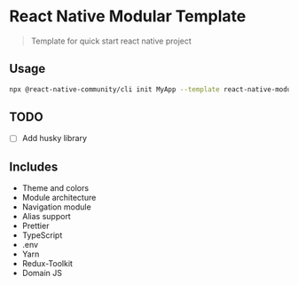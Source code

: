 #  React Native Modular Template

> Template for quick start react native project

## Usage

```sh
npx @react-native-community/cli init MyApp --template react-native-modular-template
```

## TODO
- [ ] Add husky library

## Includes

- Theme and colors
- Module architecture
- Navigation module
- Alias support
- Prettier
- TypeScript
- .env
- Yarn
- Redux-Toolkit
- Domain JS
